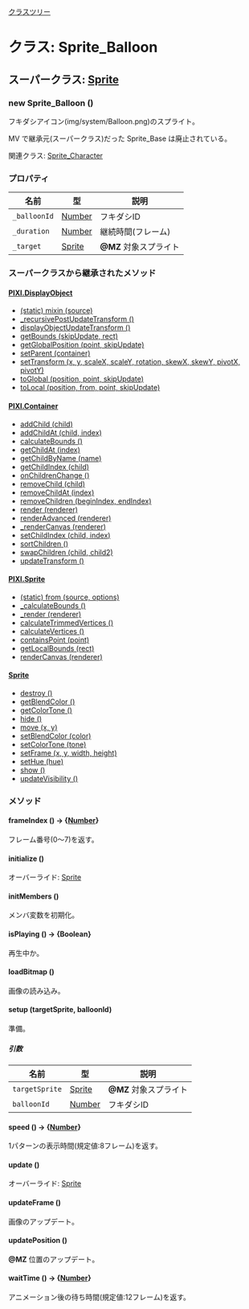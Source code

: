 [クラスツリー](index.md)

# クラス: Sprite_Balloon

## スーパークラス: [Sprite](Sprite.md)

### new Sprite_Balloon ()
フキダシアイコン(img/system/Balloon.png)のスプライト。

MV で継承元(スーパークラス)だった Sprite_Base は廃止されている。

関連クラス: [Sprite_Character](Sprite_Character.md)

### プロパティ

| 名前 | 型 | 説明 |
| --- | --- | --- |
| `_balloonId` | [Number](Number.md) | フキダシID |
| `_duration` | [Number](Number.md) | 継続時間(フレーム) |
| `_target` | [Sprite](Sprite.md) | **@MZ** 対象スプライト |


### スーパークラスから継承されたメソッド

#### [PIXI.DisplayObject](PIXI.DisplayObject.md)

* [(static) mixin (source)](PIXI.DisplayObject.md#static-mixin-source)
* [\_recursivePostUpdateTransform ()](PIXI.DisplayObject.md#_recursivepostupdatetransform-)
* [displayObjectUpdateTransform ()](PIXI.DisplayObject.md#displayobjectupdatetransform-)
* [getBounds (skipUpdate, rect)](PIXI.DisplayObject.md#getbounds-skipupdate-rect--pixirectangle)
* [getGlobalPosition (point, skipUpdate)](PIXI.DisplayObject.md#getglobalposition-point-skipupdate--pixipoint)
* [setParent (container)](PIXI.DisplayObject.md#setparent-container--pixicontainer)
* [setTransform (x, y, scaleX, scaleY, rotation, skewX, skewY, pivotX, pivotY)](PIXI.DisplayObject.md#settransform-x-y-scalex-scaley-rotation-skewx-skewy-pivotx-pivoty--pixidisplayobject)
* [toGlobal (position, point, skipUpdate)](PIXI.DisplayObject.md#toglobal-position-point-skipupdate--pixipoint)
* [toLocal (position, from, point, skipUpdate)](PIXI.DisplayObject.md#tolocal-position-from-point-skipupdate--pixipoint)

#### [PIXI.Container](PIXI.Container.md)

* [addChild (child) ](PIXI.Container.md#addchild-child--pixidisplayobject)
* [addChildAt (child, index)](PIXI.Container.md#addchildat-child-index--pixidisplayobject)
* [calculateBounds ()](PIXI.Container.md#calculatebounds-)
* [getChildAt (index)](PIXI.Container.md#getchildat-index--pixidisplayobject)
* [getChildByName (name)](PIXI.Container.md#getchildbyname-name--pixidisplayobject)
* [getChildIndex (child)](PIXI.Container.md#getchildindex-child--pixidisplayobject)
* [onChildrenChange ()](PIXI.Container.md#onchildrenchange-)
* [removeChild (child)](PIXI.Container.md#removechild-child--pixidisplayobject)
* [removeChildAt (index)](PIXI.Container.md#removechildat-index--pixidisplayobject)
* [removeChildren (beginIndex, endIndex)](PIXI.Container.md#removechildren-beginindex-endindex--arraypixidisplayobject)
* [render (renderer)](PIXI.Container.md#render-renderer)
* [renderAdvanced (renderer)](PIXI.Container.md#renderadvanced-renderer)
* [_renderCanvas (renderer)](PIXI.Container.md#_rendercanvas-renderer)
* [setChildIndex (child, index)](PIXI.Container.md#setchildindex-child-index)
* [sortChildren ()](PIXI.Container.md#sortchildren-)
* [swapChildren (child, child2)](PIXI.Container.md#swapchildren-child-child2)
* [updateTransform ()](PIXI.Container.md#updatetransform-)

#### [PIXI.Sprite](PIXI.Sprite.md)

* [(static) from (source, options)](PIXI.Sprite.md#static-from-source-options--pixisprite)
* [\_calculateBounds ()](PIXI.Sprite.md#_calculatebounds-)
* [\_render (renderer)](PIXI.Sprite.md#_render-renderer)
* [calculateTrimmedVertices ()](PIXI.Sprite.md#calculatetrimmedvertices-)
* [calculateVertices ()](PIXI.Sprite.md#calculatevertices-)
* [containsPoint (point)](PIXI.Sprite.md#containspoint-point--boolean)
* [getLocalBounds (rect)](PIXI.Sprite.md#getlocalbounds-rect--pixirectangle)
* [renderCanvas (renderer)](PIXI.Sprite.md#rendercanvas-renderer)

#### [Sprite](Sprite.md)

* [destroy ()](Sprite.md#destroy-)
* [getBlendColor ()](Sprite.md#getblendcolor---array)
* [getColorTone ()](Sprite.md#getcolortone---array)
* [hide ()](Sprite.md#hide-)
* [move (x, y)](Sprite.md#Sprite.md#move-x-y)
* [setBlendColor (color)](Sprite.md#setblendcolor-color)
* [setColorTone (tone)](Sprite.md#setcolortone-tone)
* [setFrame (x, y, width, height)](Sprite.md#setframe-x-y-width-height)
* [setHue (hue)](Sprite.md#sethue-hue)
* [show ()](Sprite.md#show-)
* [updateVisibility ()](Sprite.md#updatevisibility-)


### メソッド

#### frameIndex () → {[Number](Number.md)}
フレーム番号(0〜7)を返す。


#### initialize ()
オーバーライド: [Sprite](Sprite.md#initialize-)


#### initMembers ()
メンバ変数を初期化。


#### isPlaying () → {Boolean}
再生中か。


#### loadBitmap ()
画像の読み込み。


#### setup (targetSprite, balloonId)
準備。

##### 引数

| 名前 | 型 | 説明 |
| --- | --- | --- |
| `targetSprite` | [Sprite](Sprite.md) | **@MZ** 対象スプライト |
| `balloonId` | [Number](Number.md) | フキダシID |


#### speed () → {[Number](Number.md)}
1パターンの表示時間(規定値:8フレーム)を返す。


#### update ()
オーバーライド: [Sprite](Sprite.md#update-)


#### updateFrame ()
画像のアップデート。


#### updatePosition ()
**@MZ** 位置のアップデート。


#### waitTime () → {[Number](Number.md)}
アニメーション後の待ち時間(規定値:12フレーム)を返す。


